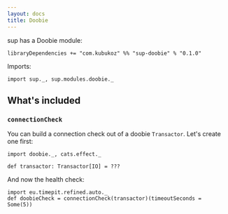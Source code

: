 ```yaml
---
layout: docs
title: Doobie
---
```


sup has a Doobie module:

```
libraryDependencies += "com.kubukoz" %% "sup-doobie" % "0.1.0"
```

Imports:
```tut:silent
import sup._, sup.modules.doobie._
```

## What's included

### `connectionCheck`

You can build a connection check out of a doobie `Transactor`. Let's create one first:

```tut:book
import doobie._, cats.effect._

def transactor: Transactor[IO] = ???
```

And now the health check:

```tut:book
import eu.timepit.refined.auto._
def doobieCheck = connectionCheck(transactor)(timeoutSeconds = Some(5))
```
